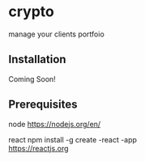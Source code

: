 # crypto

manage your clients portfoio


## Installation 

Coming Soon!

## Prerequisites 

node https://nodejs.org/en/

react npm install -g create -react -app  
https://reactjs.org
